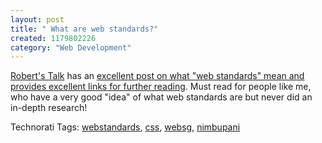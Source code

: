 ```yaml
--- 
layout: post
title: " What are web standards?"
created: 1179802226
category: "Web Development"
---
```

<a href="http://www.robertnyman.com">Robert's Talk</a> has an <a href="http://www.robertnyman.com/2007/05/21/what-are-web-standards-a-comprehensive-explanation-of-what-is-comprised-in-the-term/">excellent post on what "web standards" mean and provides excellent links for further reading</a>. Must read for people like me, who have a very good "idea" of what web standards are but never did an in-depth research! 

Technorati Tags: <a class="performancingtags" href="http://technorati.com/tag/webstandards" rel="tag">webstandards</a>, <a class="performancingtags" href="http://technorati.com/tag/css" rel="tag">css</a>, <a class="performancingtags" href="http://technorati.com/tag/websg" rel="tag">websg</a>, <a class="performancingtags" href="http://technorati.com/tag/nimbupani" rel="tag">nimbupani</a>
